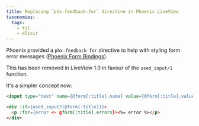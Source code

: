 ```yaml
---
title: Replacing `phx-feedback-for` directive in Phoenix LiveView
taxonomies:
  tags:
    - til
    - elixir
---
```


Phoenix provided a `phx-feedback-for` directive to help with styling form error messages ([Phoenix Form Bindings](https://hexdocs.pm/phoenix_live_view/form-bindings.html#error-feedback)).

This has been removed in LiveView 1.0 in favour of the `used_input/1` function.

It's a simpler concept now:

```html
<input type="text" name={@form[:title].name} value={@form[:title].value} />

<div :if={used_input?(@form[:title])}>
  <p :for={error <- @form[:title].errors}><%= error %></p>
</div>
```

